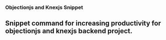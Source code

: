 ### Objectionjs and Knexjs Snippet

## Snippet command for increasing productivity for objectionjs and knexjs backend project.

